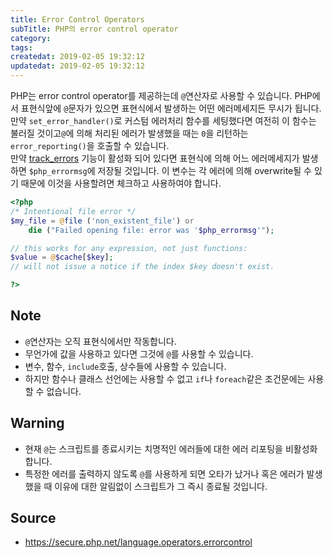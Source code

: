 ```yaml
---
title: Error Control Operators
subTitle: PHP의 error control operator
category: 
tags: 
createdat: 2019-02-05 19:32:12
updatedat: 2019-02-05 19:32:12
---
```


PHP는 error control operator를 제공하는데 `@`연산자로 사용할 수 있습니다.
PHP에서 표현식앞에 `@`문자가 있으면 표현식에서 발생하는 어떤 에러메세지든
무시가 됩니다.  
만약 `set_error_handler()`로 커스텀 에러처리 함수를 세팅했다면 여전히 이 함수는
불러질 것이고`@`에 의해 처리된 에러가 발생했을 때는 `0`을 리턴하는
`error_reporting()`을 호출할 수 있습니다.  
만약 [track_errors](https://secure.php.net/manual/en/errorfunc.configuration.php#ini.track-errors)
기능이 활성화 되어 있다면 표현식에 의해 어느 에러메세지가 발생하면
`$php_errormsg`에 저장될 것입니다. 이 변수는 각 에러에 의해 overwrite될 수 있기
때문에 이것을 사용할려면 체크하고 사용하여야 합니다.

```php
<?php
/* Intentional file error */
$my_file = @file ('non_existent_file') or
    die ("Failed opening file: error was '$php_errormsg'");

// this works for any expression, not just functions:
$value = @$cache[$key];
// will not issue a notice if the index $key doesn't exist.

?>
```

## Note

* `@`연산자는 오직 표현식에서만 작동합니다.
* 무언가에 값을 사용하고 있다면 그것에 `@`를 사용할 수 있습니다.
* 변수, 함수, `include`호출, 상수들에 사용할 수 있습니다.
* 하지만 함수나 클래스 선언에는 사용할 수 없고 `if`나 `foreach`같은 조건문에는
  사용할 수 없습니다.

## Warning

* 현재 `@`는 스크립트를 종료시키는 치명적인 에러들에 대한 에러 리포팅을
  비활성화 합니다.
* 특정한 에러를 출력하지 않도록 `@`를 사용하게 되면 오타가 났거나 혹은 에러가
  발생했을 때 이유에 대한 알림없이 스크립트가 그 즉시 종료될 것입니다.

## Source

* https://secure.php.net/language.operators.errorcontrol
